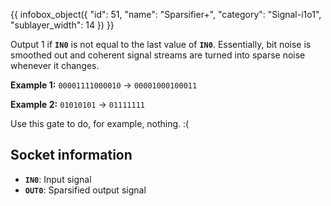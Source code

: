 {{ infobox_object({
	"id": 51,
	"name": "Sparsifier+",
	"category": "Signal-i1o1",
	"sublayer_width": 14
}) }}

Output 1 if **`IN0`** is not equal to the last value of **`IN0`**. Essentially, bit noise is smoothed out and coherent signal streams are turned into sparse noise whenever it changes.

**Example 1:** `00001111000010` -> `00001000100011`

**Example 2:** `01010101` -> `01111111`

Use this gate to do, for example, nothing. :(

## Socket information
- **`IN0`**: Input signal
- **`OUT0`**: Sparsified output signal